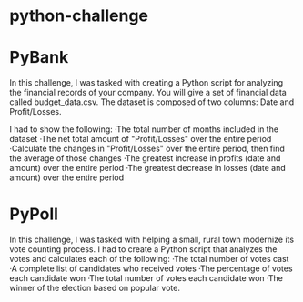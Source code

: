 # python-challenge
# PyBank
  In this challenge, I was tasked with creating a Python script for analyzing the financial records of your company. You will give a set of financial data called     budget_data.csv. The dataset is composed of two columns: Date and Profit/Losses. 
  
  I had to show the following:
  ·The total number of months included in the dataset
  ·The net total amount of "Profit/Losses" over the entire period
  ·Calculate the changes in "Profit/Losses" over the entire period, then find the average of those changes
  ·The greatest increase in profits (date and amount) over the entire period
  ·The greatest decrease in losses (date and amount) over the entire period
  
# PyPoll
  In this challenge, I was tasked with helping a small, rural town modernize its vote counting process.
  I had to create a Python script that analyzes the votes and calculates each of the following:
    ·The total number of votes cast
    ·A complete list of candidates who received votes
    ·The percentage of votes each candidate won
    ·The total number of votes each candidate won
    ·The winner of the election based on popular vote.
  
